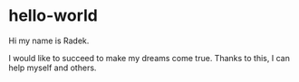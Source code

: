 # hello-world

Hi my name is Radek. 



I would like to succeed to make my dreams come true. 
Thanks to this, I can help myself and others.
